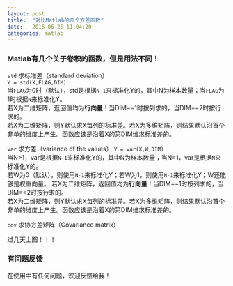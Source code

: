```yaml
---
layout: post
title:  "对比Matlab的几个方差函数"
date:   2016-06-26 11:04:20
categories: matlab
---
```



### Matlab有几个关于卷积的函数，但是用法不同！

`std`   求标准差（standard deviation）  
`Y = std(X,FLAG,DIM)`     
当`FLAG`为0时（默认），std是根据`N-1`来标准化Y的，其中N为样本数量；当`FLAG`为1时根据`N`来标准化Y。  
若X为二维矩阵，返回值均为**行向量**！当DIM==1时按列求的，当DIM==2时按行求的。  
若X为二维矩阵，则Y默认求X每列的标准差。若X为多维矩阵，则结果默认沿首个非单的维度上产生。函数应该是沿着X的第DIM维求标准差的。

`var`   求方差（variance of the values）
`Y = var(X,W,DIM)`  
当N>1，var是根据`N-1`来标准化Y的，其中N为样本数量；当N=1，var是根据`N`来标准化Y的。  
若W为0（默认），则使用`N-1`来标准化Y；若W为1，则使用`N-1`来标准化Y；W还能够是权重向量。
若X为二维矩阵，返回值均为**行向量**！当DIM==1时按列求的，当DIM==2时按行求的。  
若X为二维矩阵，则Y默认求X每列的标准差。若X为多维矩阵，则结果默认沿首个非单的维度上产生。函数应该是沿着X的第DIM维求标准差的。

`cov`   求协方差矩阵（Covariance matrix）



过几天上图！！！

### 有问题反馈
在使用中有任何问题，欢迎反馈给我！
